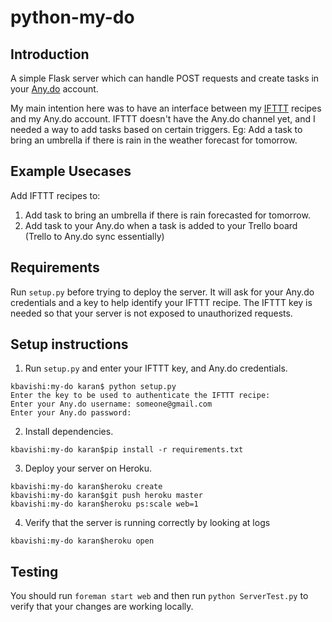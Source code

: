 # python-my-do

## Introduction

A simple Flask server which can handle POST requests and create tasks in your [Any.do](http://www.any.do) account. 

My main intention here was to have an interface between my [IFTTT](http://www.ifttt.com) recipes and my Any.do account. IFTTT doesn't have the Any.do channel yet, and I needed a way to add tasks based on certain triggers. Eg: Add a task to bring an umbrella if there is rain in the weather forecast for tomorrow.

## Example Usecases

Add IFTTT recipes to:
1. Add task to bring an umbrella if there is rain forecasted for tomorrow.
2. Add task to your Any.do when a task is added to your Trello board (Trello to Any.do sync essentially)

## Requirements

Run ```setup.py``` before trying to deploy the server. It will ask for your Any.do credentials and a key to help identify your IFTTT recipe. The IFTTT key is needed so that your server is not exposed to unauthorized requests.

## Setup instructions

1. Run ```setup.py``` and enter your IFTTT key, and Any.do credentials.

```
kbavishi:my-do karan$ python setup.py
Enter the key to be used to authenticate the IFTTT recipe:
Enter your Any.do username: someone@gmail.com
Enter your Any.do password:
```

2. Install dependencies.

```
kbavishi:my-do karan$pip install -r requirements.txt
```

3. Deploy your server on Heroku.

```
kbavishi:my-do karan$heroku create
kbavishi:my-do karan$git push heroku master
kbavishi:my-do karan$heroku ps:scale web=1
```

4. Verify that the server is running correctly by looking at logs

```
kbavishi:my-do karan$heroku open
```

## Testing

You should run ```foreman start web``` and then run ```python ServerTest.py``` to verify that your changes are working locally.
